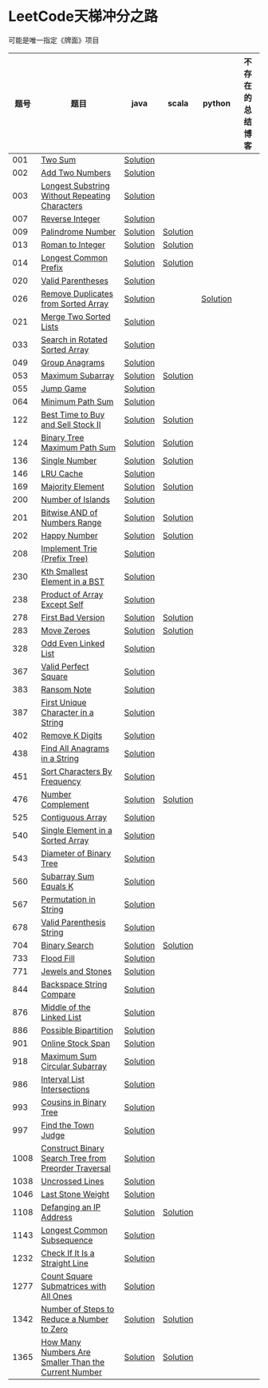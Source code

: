 # LeetCode天梯冲分之路

可能是唯一指定《牌面》项目

| 题号 | 题目 | java | scala | python | 不存在的总结博客 |
| --- | --- | --- | --- | --- | --- |
| 001 | [Two Sum](https://leetcode.com/problems/two-sum) | [Solution](https://github.com/Rephilo/luandun/blob/master/src/main/java/com/rephilo/luandun/leetcode/_001/Solution.java) | | | |
| 002 | [Add Two Numbers](https://leetcode.com/problems/add-two-numbers) | [Solution](https://github.com/Rephilo/luandun/blob/master/src/main/java/com/rephilo/luandun/leetcode/_002/Solution.java) | | | |
| 003 | [Longest Substring Without Repeating Characters](https://leetcode.com/problems/longest-substring-without-repeating-characters) | [Solution](https://github.com/Rephilo/luandun/blob/master/src/main/java/com/rephilo/luandun/leetcode/_003/Solution.java) | | | |
| 007 | [Reverse Integer](https://leetcode.com/problems/reverse-integer)| [Solution](https://github.com/Rephilo/luandun/blob/master/src/main/java/com/rephilo/luandun/leetcode/_007/Solution.java) |  | | |
| 009 | [Palindrome Number](https://leetcode.com/problems/palindrome-number) | [Solution](https://github.com/Rephilo/luandun/blob/master/src/main/java/com/rephilo/luandun/leetcode/_009/Solution.java) | [Solution](https://github.com/Rephilo/luandun/blob/master/src/main/scala/com/rephilo/luandun/scala/leetcode/_009/Solution.scala) |
| 013 | [Roman to Integer](https://leetcode.com/problems/roman-to-integer) | [Solution](https://github.com/Rephilo/luandun/blob/master/src/main/java/com/rephilo/luandun/leetcode/_013/Solution.java) | [Solution](https://github.com/Rephilo/luandun/blob/master/src/main/scala/com/rephilo/luandun/scala/leetcode/_013/Solution.scala) |
| 014 | [Longest Common Prefix](https://leetcode.com/problems/longest-common-prefix) | [Solution](https://github.com/Rephilo/luandun/blob/master/src/main/java/com/rephilo/luandun/leetcode/_014/Solution.java) | [Solution](https://github.com/Rephilo/luandun/blob/master/src/main/scala/com/rephilo/luandun/scala/leetcode/_014/Solution.scala) |
| 020 | [Valid Parentheses](https://leetcode.com/problems/valid-parentheses) | [Solution](https://github.com/Rephilo/luandun/blob/master/src/main/java/com/rephilo/luandun/leetcode/_020/Solution.java) |
| 026 | [Remove Duplicates from Sorted Array](https://leetcode.com/problems/remove-duplicates-from-sorted-array) | [Solution](https://github.com/Rephilo/luandun/blob/master/src/main/java/com/rephilo/luandun/leetcode/_026/Solution.java) |  | [Solution](https://github.com/Rephilo/luandun-py/blob/master/com.rephilo.luandun/leetcode/_026/Solution.py)
| 021 | [Merge Two Sorted Lists](https://leetcode.com/problems/merge-two-sorted-lists) | [Solution](https://github.com/Rephilo/luandun/blob/master/src/main/java/com/rephilo/luandun/leetcode/_021/Solution.java) |
| 033 | [Search in Rotated Sorted Array](https://leetcode.com/problems/search-in-rotated-sorted-array) | [Solution](https://github.com/Rephilo/luandun/blob/master/src/main/java/com/rephilo/luandun/leetcode/_033/Solution.java) |
| 049 | [Group Anagrams](https://leetcode.com/problems/group-anagrams) | [Solution](https://github.com/Rephilo/luandun/blob/master/src/main/java/com/rephilo/luandun/leetcode/_049/Solution.java) |
| 053 | [Maximum Subarray](https://leetcode.com/problems/maximum-subarray) | [Solution](https://github.com/Rephilo/luandun/blob/master/src/main/java/com/rephilo/luandun/leetcode/_053/Solution.java) | [Solution](https://github.com/Rephilo/luandun/blob/master/src/main/scala/com/rephilo/luandun/scala/leetcode/_053/Solution.scala) |
| 055 | [Jump Game](https://leetcode.com/problems/jump-game) | [Solution](https://github.com/Rephilo/luandun/blob/master/src/main/java/com/rephilo/luandun/leetcode/_055/Solution.java) |
| 064 | [Minimum Path Sum](https://leetcode.com/problems/minimum-path-sum) | [Solution](https://github.com/Rephilo/luandun/blob/master/src/main/java/com/rephilo/luandun/leetcode/_064/Solution.java) |
| 122 | [Best Time to Buy and Sell Stock II](https://leetcode.com/problems/best-time-to-buy-and-sell-stock-ii) | [Solution](https://github.com/Rephilo/luandun/blob/master/src/main/java/com/rephilo/luandun/leetcode/_122/Solution.java) | [Solution](https://github.com/Rephilo/luandun/blob/master/src/main/scala/com/rephilo/luandun/scala/leetcode/_122/Solution.scala) |
| 124 | [Binary Tree Maximum Path Sum](https://leetcode.com/problems/binary-tree-maximum-path-sum) | [Solution](https://github.com/Rephilo/luandun/blob/master/src/main/java/com/rephilo/luandun/leetcode/_124/Solution.java) | [Solution](https://github.com/Rephilo/luandun/blob/master/src/main/scala/com/rephilo/luandun/scala/leetcode/_124/Solution.scala) |
| 136 | [Single Number](https://leetcode.com/problems/single-number) | [Solution](https://github.com/Rephilo/luandun/blob/master/src/main/java/com/rephilo/luandun/leetcode/_136/Solution.java) | [Solution](https://github.com/Rephilo/luandun/blob/master/src/main/scala/com/rephilo/luandun/scala/leetcode/_136/Solution.scala) |
| 146 | [LRU Cache](https://leetcode.com/problems/lru-cache) | [Solution](https://github.com/Rephilo/luandun/blob/master/src/main/java/com/rephilo/luandun/leetcode/_146/Solution.java) |
| 169 | [Majority Element](https://leetcode.com/problems/majority-element) | [Solution](https://github.com/Rephilo/luandun/blob/master/src/main/java/com/rephilo/luandun/leetcode/_169/Solution.java) | [Solution](https://github.com/Rephilo/luandun/blob/master/src/main/scala/com/rephilo/luandun/scala/leetcode/_169/Solution.scala)
| 200 | [Number of Islands](https://leetcode.com/problems/number-of-islands) | [Solution](https://github.com/Rephilo/luandun/blob/master/src/main/java/com/rephilo/luandun/leetcode/_200/Solution.java) |
| 201 | [Bitwise AND of Numbers Range](https://leetcode.com/problems/bitwise-and-of-numbers-range) | [Solution](https://github.com/Rephilo/luandun/blob/master/src/main/java/com/rephilo/luandun/leetcode/_201/Solution.java) | [Solution](https://github.com/Rephilo/luandun/blob/master/src/main/scala/com/rephilo/luandun/scala/leetcode/_201/Solution.scala) |
| 202 | [Happy Number](https://leetcode.com/problems/happy-number) | [Solution](https://github.com/Rephilo/luandun/blob/master/src/main/java/com/rephilo/luandun/leetcode/_202/Solution.java) | [Solution](https://github.com/Rephilo/luandun/blob/master/src/main/scala/com/rephilo/luandun/scala/leetcode/_202/Solution.scala) |
| 208 | [Implement Trie (Prefix Tree)](https://leetcode.com/problems/implement-trie-prefix-tree) | [Solution](https://github.com/Rephilo/luandun/blob/master/src/main/java/com/rephilo/luandun/leetcode/_208/Solution.java) |
| 230 | [Kth Smallest Element in a BST](https://leetcode.com/problems/kth-smallest-element-in-a-bst) | [Solution](https://github.com/Rephilo/luandun/blob/master/src/main/java/com/rephilo/luandun/leetcode/_230/Solution.java) |
| 238 | [Product of Array Except Self](https://leetcode.com/problems/product-of-array-except-self) | [Solution](https://github.com/Rephilo/luandun/blob/master/src/main/java/com/rephilo/luandun/leetcode/_238/Solution.java) |
| 278 | [First Bad Version](https://leetcode.com/problems/first-bad-version) | [Solution](https://github.com/Rephilo/luandun/blob/master/src/main/java/com/rephilo/luandun/leetcode/_278/Solution.java) | [Solution](https://github.com/Rephilo/luandun/blob/master/src/main/scala/com/rephilo/luandun/scala/leetcode/_278/Solution.scala) |
| 283 | [Move Zeroes](https://leetcode.com/problems/move-zeroes) | [Solution](https://github.com/Rephilo/luandun/blob/master/src/main/java/com/rephilo/luandun/leetcode/_283/Solution.java) | [Solution](https://github.com/Rephilo/luandun/blob/master/src/main/scala/com/rephilo/luandun/scala/leetcode/_283/Solution.scala) |
| 328 | [Odd Even Linked List](https://leetcode.com/problems/odd-even-linked-list) | [Solution](https://github.com/Rephilo/luandun/blob/master/src/main/java/com/rephilo/luandun/leetcode/_328/Solution.java) |
| 367 | [Valid Perfect Square](https://leetcode.com/problems/valid-perfect-square) | [Solution](https://github.com/Rephilo/luandun/blob/master/src/main/java/com/rephilo/luandun/leetcode/_367/Solution.java) |
| 383 | [Ransom Note](https://leetcode.com/problems/ransom-note) | [Solution](https://github.com/Rephilo/luandun/blob/master/src/main/java/com/rephilo/luandun/leetcode/_383/Solution.java) |
| 387 | [First Unique Character in a String](https://leetcode.com/problems/first-unique-character-in-a-string) | [Solution](https://github.com/Rephilo/luandun/blob/master/src/main/java/com/rephilo/luandun/leetcode/_387/Solution.java) |
| 402 | [Remove K Digits](https://leetcode.com/problems/remove-k-digits) | [Solution](https://github.com/Rephilo/luandun/blob/master/src/main/java/com/rephilo/luandun/leetcode/_402/Solution.java) |
| 438 | [Find All Anagrams in a String](https://leetcode.com/problems/find-all-anagrams-in-a-string) | [Solution](https://github.com/Rephilo/luandun/blob/master/src/main/java/com/rephilo/luandun/leetcode/_438/Solution.java) |
| 451 | [Sort Characters By Frequency](https://leetcode.com/problems/sort-characters-by-frequency) | [Solution](https://github.com/Rephilo/luandun/blob/master/src/main/java/com/rephilo/luandun/leetcode/_451/Solution.java) | 
| 476 | [Number Complement](https://leetcode.com/problems/number-complement) | [Solution](https://github.com/Rephilo/luandun/blob/master/src/main/java/com/rephilo/luandun/leetcode/_476/Solution.java) | [Solution](https://github.com/Rephilo/luandun/blob/master/src/main/scala/com/rephilo/luandun/scala/leetcode/_476/Solution.scala) |
| 525 | [Contiguous Array](https://leetcode.com/problems/contiguous-array) | [Solution](https://github.com/Rephilo/luandun/blob/master/src/main/java/com/rephilo/luandun/leetcode/_525/Solution.java) |
| 540 | [Single Element in a Sorted Array](https://leetcode.com/problems/single-element-in-a-sorted-array) | [Solution](https://github.com/Rephilo/luandun/blob/master/src/main/java/com/rephilo/luandun/leetcode/_540/Solution.java) |
| 543 | [Diameter of Binary Tree](https://leetcode.com/problems/diameter-of-binary-tree) | [Solution](https://github.com/Rephilo/luandun/blob/master/src/main/java/com/rephilo/luandun/leetcode/_543/Solution.java) |
| 560 | [Subarray Sum Equals K](https://leetcode.com/problems/subarray-sum-equals-k) | [Solution](https://github.com/Rephilo/luandun/blob/master/src/main/java/com/rephilo/luandun/leetcode/_560/Solution.java) |
| 567 | [Permutation in String](https://leetcode.com/problems/permutation-in-string) | [Solution](https://github.com/Rephilo/luandun/blob/master/src/main/java/com/rephilo/luandun/leetcode/_567/Solution.java) |
| 678 | [Valid Parenthesis String](https://leetcode.com/problems/valid-parenthesis-string) | [Solution](https://github.com/Rephilo/luandun/blob/master/src/main/java/com/rephilo/luandun/leetcode/_678/Solution.java) |
| 704 | [Binary Search](https://leetcode.com/problems/binary-search) | [Solution](https://github.com/Rephilo/luandun/blob/master/src/main/java/com/rephilo/luandun/leetcode/_704/Solution.java) | [Solution](https://github.com/Rephilo/luandun/blob/master/src/main/scala/com/rephilo/luandun/scala/leetcode/_704/Solution.scala) |
| 733 | [Flood Fill](https://leetcode.com/problems/flood-fill) | [Solution](https://github.com/Rephilo/luandun/blob/master/src/main/java/com/rephilo/luandun/leetcode/_733/Solution.java) |
| 771 | [Jewels and Stones](https://leetcode.com/problems/jewels-and-stones) | [Solution](https://github.com/Rephilo/luandun/blob/master/src/main/java/com/rephilo/luandun/leetcode/_771/Solution.java) |
| 844 | [Backspace String Compare](https://leetcode.com/problems/backspace-string-compare) | [Solution](https://github.com/Rephilo/luandun/blob/master/src/main/java/com/rephilo/luandun/leetcode/_844/Solution.java) |
| 876 | [Middle of the Linked List](https://leetcode.com/problems/middle-of-the-linked-list) | [Solution](https://github.com/Rephilo/luandun/blob/master/src/main/java/com/rephilo/luandun/leetcode/_876/Solution.java) |
| 886 | [Possible Bipartition](https://leetcode.com/problems/possible-bipartition) | [Solution](https://github.com/Rephilo/luandun/blob/master/src/main/java/com/rephilo/luandun/leetcode/_886/Solution.java) |
| 901 | [Online Stock Span](https://leetcode.com/problems/online-stock-span) | [Solution](https://github.com/Rephilo/luandun/blob/master/src/main/java/com/rephilo/luandun/leetcode/_901/Solution.java) |
| 918 | [Maximum Sum Circular Subarray](https://leetcode.com/problems/maximum-sum-circular-subarray) | [Solution](https://github.com/Rephilo/luandun/blob/master/src/main/java/com/rephilo/luandun/leetcode/_918/Solution.java) |
| 986 | [Interval List Intersections](https://leetcode.com/problems/interval-list-intersections) | [Solution](https://github.com/Rephilo/luandun/blob/master/src/main/java/com/rephilo/luandun/leetcode/_986/Solution.java) |
| 993 | [Cousins in Binary Tree](https://leetcode.com/problems/cousins-in-binary-tree) | [Solution](https://github.com/Rephilo/luandun/blob/master/src/main/java/com/rephilo/luandun/leetcode/_993/Solution.java)
| 997 | [Find the Town Judge](https://leetcode.com/problems/find-the-town-judge) | [Solution](https://github.com/Rephilo/luandun/blob/master/src/main/java/com/rephilo/luandun/leetcode/_997/Solution.java) |
| 1008 | [Construct Binary Search Tree from Preorder Traversal](https://leetcode.com/problems/construct-binary-search-tree-from-preorder-traversal) | [Solution](https://github.com/Rephilo/luandun/blob/master/src/main/java/com/rephilo/luandun/leetcode/_1008/Solution.java) |
| 1038 | [Uncrossed Lines](https://leetcode.com/problems/uncrossed-lines) | [Solution](https://github.com/Rephilo/luandun/blob/master/src/main/java/com/rephilo/luandun/leetcode/_1038/Solution.java) |
| 1046 | [Last Stone Weight](https://leetcode.com/problems/last-stone-weight) | [Solution](https://github.com/Rephilo/luandun/blob/master/src/main/java/com/rephilo/luandun/leetcode/_1046/Solution.java) |
| 1108 | [Defanging an IP Address](https://leetcode.com/problems/defanging-an-ip-address) | [Solution](https://github.com/Rephilo/luandun/blob/master/src/main/java/com/rephilo/luandun/leetcode/_1108/Solution.java) |  [Solution](https://github.com/Rephilo/luandun/blob/master/src/main/scala/com/rephilo/luandun/scala/leetcode/_1108/Solution.scala) |
| 1143 | [Longest Common Subsequence](https://leetcode.com/problems/longest-common-subsequence) | [Solution](https://github.com/Rephilo/luandun/blob/master/src/main/java/com/rephilo/luandun/leetcode/_1143/Solution.java) |
| 1232 | [Check If It Is a Straight Line](https://leetcode.com/problems/check-if-it-is-a-straight-line) | [Solution](https://github.com/Rephilo/luandun/blob/master/src/main/java/com/rephilo/luandun/leetcode/_1232/Solution.java) |
| 1277 | [Count Square Submatrices with All Ones](https://leetcode.com/problems/count-square-submatrices-with-all-ones) | [Solution](https://github.com/Rephilo/luandun/blob/master/src/main/java/com/rephilo/luandun/leetcode/_1277/Solution.java) |
| 1342 | [Number of Steps to Reduce a Number to Zero](https://leetcode.com/problems/number-of-steps-to-reduce-a-number-to-zero) | [Solution](https://github.com/Rephilo/luandun/blob/master/src/main/java/com/rephilo/luandun/leetcode/_1342/Solution.java) | [Solution](https://github.com/Rephilo/luandun/blob/master/src/main/scala/com/rephilo/luandun/scala/leetcode/_1342/Solution.scala) |
| 1365 | [How Many Numbers Are Smaller Than the Current Number](https://leetcode.com/problems/how-many-numbers-are-smaller-than-the-current-number) | [Solution](https://github.com/Rephilo/luandun/blob/master/src/main/java/com/rephilo/luandun/leetcode/_1365/Solution.java) | [Solution](https://github.com/Rephilo/luandun/blob/master/src/main/scala/com/rephilo/luandun/scala/leetcode/_1365/Solution.scala) |